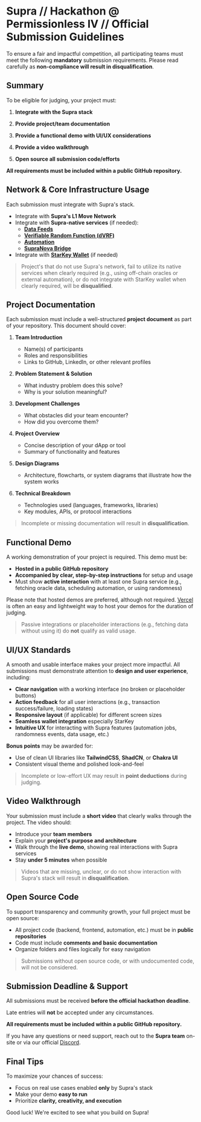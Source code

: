 # Supra // Hackathon @ Permissionless IV // Official Submission Guidelines

To ensure a fair and impactful competition, all participating teams must meet the following **mandatory** submission requirements. Please read carefully as **non-compliance will result in disqualification**.

## Summary

To be eligible for judging, your project must:

1. **Integrate with the Supra stack**

2. **Provide project/team documentation**

3. **Provide a functional demo with UI/UX considerations**

4. **Provide a video walkthrough**

5. **Open source all submission code/efforts**


**All requirements must be included within a public GitHub repository.**

##  Network & Core Infrastructure Usage

Each submission must integrate with Supra's stack.

-  Integrate with **Supra's L1 Move Network**
-  Integrate with **Supra-native services** (if needed):
   - [**Data Feeds**](https://docs.supra.com/oracles)
   - [**Verifiable Random Function (dVRF)** ](https://docs.supra.com/oracles/dvrf)
   - [**Automation**](https://docs.supra.com/automation)
   - [**SupraNova Bridge**](https://docs.supra.com/supranova)
- Integrate with [**StarKey Wallet**](https://starkey.app/) (if needed)

> Project's that do not use Supra's network, fail to utilize its native services when clearly required (e.g., using off-chain oracles or external automation), or do not integrate with StarKey wallet when clearly required, will be **disqualified**.


##  Project Documentation

Each submission must include a well-structured **project document** as part of your repository. This document should cover:

1. **Team Introduction**
   - Name(s) of participants
   - Roles and responsibilities
   - Links to GitHub, LinkedIn, or other relevant profiles

2. **Problem Statement & Solution**
   - What industry problem does this solve?
   - Why is your solution meaningful?

3. **Development Challenges**
   - What obstacles did your team encounter?
   - How did you overcome them?

4. **Project Overview**
   - Concise description of your dApp or tool
   - Summary of functionality and features

5. **Design Diagrams**
   - Architecture, flowcharts, or system diagrams that illustrate how the system works

6. **Technical Breakdown**
   - Technologies used (languages, frameworks, libraries)
   - Key modules, APIs, or protocol interactions

> Incomplete or missing documentation will result in **disqualification**.


##  Functional Demo

A working demonstration of your project is required. This demo must be:

-  **Hosted in a public GitHub repository**
-  **Accompanied by clear, step-by-step instructions** for setup and usage
-  Must show **active interaction** with at least one Supra service (e.g., fetching oracle data, scheduling automation, or using randomness)

Please note that hosted demos are preferred, although not required. [Vercel](https://vercel.com/) is often an easy and lightweight way to host your demos for the duration of judging.

> Passive integrations or placeholder interactions (e.g., fetching data without using it) do **not** qualify as valid usage.


##  UI/UX Standards

A smooth and usable interface makes your project more impactful. All submissions must demonstrate attention to **design and user experience**, including:

-  **Clear navigation** with a working interface (no broken or placeholder buttons)
-  **Action feedback** for all user interactions (e.g., transaction success/failure, loading states)
-  **Responsive layout** (if applicable) for different screen sizes
-  **Seamless wallet integration**  especially StarKey
-  **Intuitive UX** for interacting with Supra features (automation jobs, randomness events, data usage, etc.)

**Bonus points** may be awarded for:
- Use of clean UI libraries like **TailwindCSS**, **ShadCN**, or **Chakra UI**
- Consistent visual theme and polished look-and-feel

> Incomplete or low-effort UX may result in **point deductions** during judging.


##  Video Walkthrough

Your submission must include a **short video** that clearly walks through the project. The video should:

-  Introduce your **team members**
-  Explain your **project's purpose and architecture**
-  Walk through the **live demo**, showing real interactions with Supra services
-  Stay **under 5 minutes** when possible

> Videos that are missing, unclear, or do not show interaction with Supra's stack will result in **disqualification**.


##  Open Source Code

To support transparency and community growth, your full project must be open source:

-  All project code (backend, frontend, automation, etc.) must be in **public repositories**
-  Code must include **comments and basic documentation**
-  Organize folders and files logically for easy navigation

> Submissions without open source code, or with undocumented code, will not be considered.


##  Submission Deadline & Support

All submissions must be received **before the official hackathon deadline**.  

Late entries will **not** be accepted under any circumstances.

**All requirements must be included within a public GitHub repository.**

If you have any questions or need support, reach out to the **Supra team** on-site or via our official [Discord](https://discord.gg/supralabs).

##  Final Tips

To maximize your chances of success:
- Focus on real use cases enabled **only** by Supra's stack
- Make your demo **easy to run**
- Prioritize **clarity, creativity, and execution**

Good luck! We're excited to see what you build on Supra! 